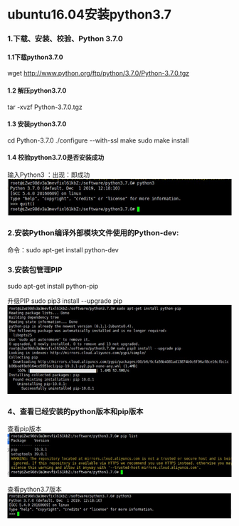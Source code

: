 # ubuntu16.04安装python3.7

### 1.下载、安装、校验、Python 3.7.0
#### 1.1下载python3.7.0
wget http://www.python.org/ftp/python/3.7.0/Python-3.7.0.tgz

#### 1.2 解压python3.7.0
tar -xvzf Python-3.7.0.tgz

#### 1.3 安装python3.7.0
cd Python-3.7.0
./configure --with-ssl
make
sudo make install

#### 1.4 校验python3.7.0是否安装成功
输入Python3 ：出现：即成功
 ![](/assets/校验.jpg)

### 2.安装Python编译外部模块文件使用的Python-dev:

命令：sudo apt-get install python-dev

### 3.安装包管理PIP

sudo apt-get install python-pip

升级PIP
sudo pip3 install --upgrade pip
![](/assets/升级pip.jpg)

### 4、查看已经安装的python版本和pip版本

查看pip版本
![](/assets/pip列表.jpg)

查看python3.7版本
![](/assets/python3版本.jpg)




